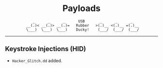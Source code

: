 <div style="text-align: center;">

# Payloads
```
 _      _      _      USB       _      _      _
 __(.)< __(.)> __(.)=   Rubber   >(.)__ <(.)__ =(.)__
 \___)  \___)  \___)    Ducky!    (___/  (___/  (___/
```

</div>

------

## Keystroke Injections (HID)
- `Hacker_Glitch.dd` added.
